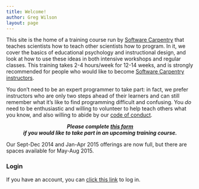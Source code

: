 ```yaml
---
title: Welcome!
author: Greg Wilson
layout: page
---
```

This site is the home of a training course run by [Software Carpentry][1] that teaches scientists how to teach other scientists how to program. In it, we cover the basics of educational psychology and instructional design, and look at how to use these ideas in both intensive workshops and regular classes. This training takes 2-4 hours/week for 12-14 weeks, and is strongly recommended for people who would like to become [Software Carpentry instructors][2].

You don&#8217;t need to be an expert programmer to take part: in fact, we prefer instructors who are only two steps ahead of their learners and can still remember what it&#8217;s like to find programming difficult and confusing. You *do* need to be enthusiastic and willing to volunteer to help teach others what you know, and also willing to abide by our [code of conduct][3].

<p style="text-align: center;">
  <em><strong>Please complete <a href="http://software-carpentry.org/pages/register.html">this form</a><br /> if you would like to take part in an upcoming training course.</strong></em>
</p>

Our Sept-Dec 2014 and Jan-Apr 2015 offerings are now full, but there are spaces available for May-Aug 2015.

### Login

If you have an account, you can [click this link][4] to log in.

 [1]: http://software-carpentry.org
 [2]: http://software-carpentry.org/badges/#instructor-badge
 [3]: http://software-carpentry.org/conduct.html
 [4]: http://teaching.software-carpentry.org/wp-admin